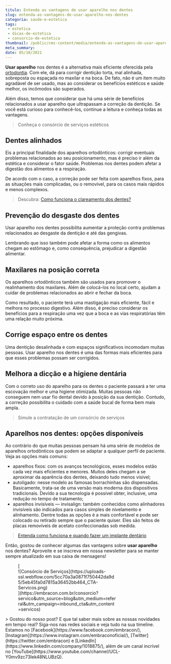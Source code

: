 ```yaml
---
titulo: Entenda as vantagens de usar aparelho nos dentes
slug: entenda-as-vantagens-de-usar-aparelho-nos-dentes
categoria: saude-e-estetica
tags:
 - estetica
 - dicas-de-estetica
 - consorcio-de-estetica
thumbnail: /public/cms-content/media/entenda-as-vantagens-de-usar-aparelho-nos-dentes.jpg
meta_summary: 
date: 05/10/2021
---
```

**Usar aparelho** nos dentes é a alternativa mais eficiente oferecida pela [ortodontia](https://www.embracon.com.br/blog/entenda-como-e-o-curso-e-o-mercado-de-odontologia). Com ele, dá para corrigir dentição torta, mal alinhada, sobreposta ou espaçada no maxilar e na boca. De fato, não é um item muito agradável de ser usado, mas ao considerar os benefícios estéticos e saúde melhor, os incômodos são superados.

Além disso, temos que considerar que há uma série de benefícios relacionados a usar aparelho que ultrapassam a correção da dentição. Se você está curioso para conhecê-los, continue a leitura e conheça todas as vantagens.

> Conheça o consórcio de serviços estéticos

Dentes alinhados
----------------

Eis a principal finalidade dos aparelhos ortodônticos: corrigir eventuais problemas relacionados ao seu posicionamento, mas é preciso ir além da estética e considerar o fator saúde. Problemas nos dentes podem afetar a digestão dos alimentos e a respiração.

De acordo com o caso, a correção pode ser feita com aparelhos fixos, para as situações mais complicadas, ou o removível, para os casos mais rápidos e menos complexos.

> Descubra: [Como funciona o clareamento dos dentes?](https://www.embracon.com.br/blog/como-funciona-o-clareamento-dos-dentes)

Prevenção do desgaste dos dentes
--------------------------------

Usar aparelho nos dentes possibilita aumentar a proteção contra problemas relacionados ao desgaste da dentição e até das gengivas.

Lembrando que isso também pode afetar a forma como os alimentos chegam ao estômago e, como consequência, prejudicar a digestão alimentar.

Maxilares na posição correta
----------------------------

Os aparelhos ortodônticos também são usados para promover o realinhamento dos maxilares. Além de colocá-los no local certo, ajudam a cuidar de problemas relacionados ao abrir e fechar da boca.

Como resultado, o paciente terá uma mastigação mais eficiente, fácil e melhora no processo digestivo. Além disso, é preciso considerar os benefícios para a respiração uma vez que a boca e as vias respiratórias têm uma relação muito próxima.

Corrige espaço entre os dentes
------------------------------

Uma dentição desalinhada e com espaços significativos incomodam muitas pessoas. Usar aparelho nos dentes é uma das formas mais eficientes para que esses problemas possam ser corrigidos.

Melhora a dicção e a higiene dentária
-------------------------------------

Com o correto uso do aparelho para os dentes o paciente passará a ter uma escovação melhor e uma higiene otimizada. Muitas pessoas não conseguem nem usar fio dental devido à posição da sua dentição. Contudo, a correção possibilita o cuidado com a saúde bucal de forma bem mais ampla.

> Simule a contratação de um consórcio de serviços

Aparelhos nos dentes: opções disponíveis
----------------------------------------

Ao contrário do que muitas pessoas pensam há uma série de modelos de aparelhos ortodônticos que podem se adaptar a qualquer perfil de paciente. Veja as opções mais comuns:

- aparelhos fixos: com os avanços tecnológicos, esses modelos estão cada vez mais eficientes e menores. Muitos deles chegam a se aproximar da aparência dos dentes, deixando tudo menos visível;
- autoligado: nesse modelo as famosas borrachinhas são dispensadas. Basicamente, trata-se de uma versão mais moderna dos dispositivos tradicionais. Devido a sua tecnologia é possível obter, inclusive, uma redução no tempo de tratamento;
- aparelhos invisíveis — invisalign: também conhecidos como alinhadores invisíveis são indicados para casos simples de nivelamento e alinhamento. Dentre todas as opções é a mais confortável e pode ser colocado ou retirado sempre que o paciente quiser. Eles são feitos de placas removíveis de acetato confeccionadas sob medida.

> [ Entenda como funciona e quando fazer um implante dentário](https://www.embracon.com.br/blog/entenda-como-funciona-um-implante-dentario)

Então, gostou de conhecer algumas das vantagens sobre **usar aparelho** nos dentes? Aproveite e se inscreva em nossa newsletter para se manter sempre atualizado em sua caixa de mensagens!

<figure class="w-richtext-figure-type-image w-richtext-align-center" style="max-width:310px">[<div>![Consórcio de Serviços](https://uploads-ssl.webflow.com/5cc70a3a0871f750442da9d5/5eb45fa0d7815a36452bb464_CTA-Servicos.png)</div>](https://embracon.com.br/consorcio?servico&utm_source=blog&utm_medium=referral&utm_campaign=inbound_cta&utm_content=servicos)</figure>> Gostou do nosso post? E que tal saber mais sobre as nossas novidades em tempo real? Siga-nos nas redes sociais e veja tudo na sua timeline. Estamos no [Facebook](https://www.facebook.com/embracon/), [Instagram](https://www.instagram.com/embraconoficial/), [Twitter](https://twitter.com/embracon) e [LinkedIn](https://www.linkedin.com/company/1018875/), além de um canal incrível no [YouTube](https://www.youtube.com/channel/UCL-Y0mv9zc73Iek48NLUBzQ).
